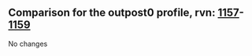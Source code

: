 ## Comparison for the outpost0 profile, rvn: [1157](https://github.com/PRO100KatYT/FortniteProfileRevisions/tree/main/profiles/outpost0/1157%20outpost0.json)-[1159](https://github.com/PRO100KatYT/FortniteProfileRevisions/tree/main/profiles/outpost0/1159%20outpost0.json)

No changes
